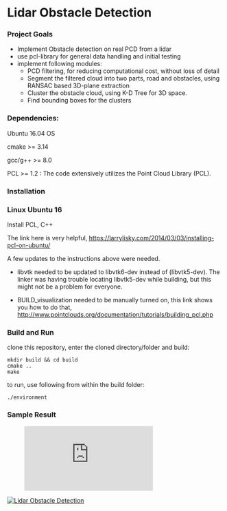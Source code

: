# Lidar Obstacle Detection

### Project Goals
- Implement Obstacle detection on real PCD from a lidar
- use pcl-library for general data handling and initial testing
- implement following modules: 
  - PCD filtering, for reducing computational cost, without loss of detail
  - Segment the filtered cloud into two parts, road and obstacles, using RANSAC based 3D-plane extraction
  - Cluster the obstacle cloud, using K-D Tree for 3D space.
  - Find bounding boxes for the clusters

### Dependencies:

Ubuntu 16.04 OS

cmake >= 3.14

gcc/g++ >= 8.0

PCL >= 1.2 : The code extensively utilizes the Point Cloud Library (PCL).

### Installation

### Linux Ubuntu 16

Install PCL, C++

The link here is very helpful, 
https://larrylisky.com/2014/03/03/installing-pcl-on-ubuntu/

A few updates to the instructions above were needed.

* libvtk needed to be updated to libvtk6-dev instead of (libvtk5-dev). The linker was having trouble locating libvtk5-dev while building, but this might not be a problem for everyone.

* BUILD_visualization needed to be manually turned on, this link shows you how to do that,
http://www.pointclouds.org/documentation/tutorials/building_pcl.php

### Build and Run
clone this repository, enter the cloned directory/folder and build:
```
mkdir build && cd build
cmake ..
make
```

to run, use following from within the build folder:
```
./environment
```
### Sample Result

<!-- blank line -->
<figure class="video_container">
  <iframe src="https://www.youtube.com/embed/tgMW6Kb29mU" frameborder="0" allowfullscreen="true"></iframe>
</figure>
<!-- blank line -->


[![Lidar Obstacle Detection](https://youtu.be/tgMW6Kb29mU.jpg )](https://youtu.be/tgMW6Kb29mU  "Lidar Obstacle Detection")
